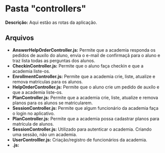 # Pasta "controllers"
  
**Descrição:** Aqui estão as rotas da aplicação.
  
## Arquivos
  
* **AnswerHelpOrderController.js:** Permite que a academia responda os pedidos de auxílo do aluno, envia o e-mail de confirmaçã para o aluno e traz lista todas as perguntas dos alunos.
* **CheckinController.js:** Permite que o aluno faça checkin e que a academia liste-os.
* **EnrollmentController.js:** Permite que a academia crie, liste, atualize e remova matrículas para os alunos.
* **HelpOrderController.js:** Permite que o aluno crie um pedido de auxílo e que a academia liste-os.
* **PlanController.js:** Permite que a academia crie, liste, atualize e remova planos para os alunos se matricularem.
* **SessionController.js:** Permite que algum funcionário da academia faça o login no aplicativo.
* **PlanController.js:** Permite que a academia possa cadastrar planos para matrícula de alunos.
* **SessionController.js:** Utilizado para autenticar o academia. Criando uma sessão, não um academia.
* **UserControlller.js:** Criação/registro de funcionários da academia.
* **.js:** 